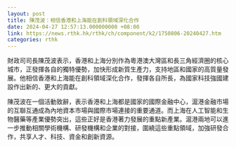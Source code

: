 ```yaml
---
layout: post
title: 陳茂波：相信香港和上海能在創科領域深化合作
date: 2024-04-27 12:57:13.000000000 +08:00
link: https://news.rthk.hk/rthk/ch/component/k2/1750806-20240427.htm
categories: rthk
---
```


財政司司長陳茂波表示，香港和上海分別作為粵港澳大灣區和長三角經濟圈的核心城市，正發揮各自的獨特優勢，加快形成新質生產力，支持地區和國家的高質量發展。他相信香港和上海能在創科領域深化合作，發揮各自所長，為國家科技強國建設作出新的、更大的貢獻。

陳茂波在一個活動致辭，表示香港和上海都是國家的國際金融中心，滬港金融市場的互聯互通成為內地資本市場與國際市場連接的重要通道。而上海在人工智能和生物醫藥等產業優勢突出，這些正好是香港著力發展的重點新產業。滬港兩地可以進一步推動相關學術機構、研發機構和企業的對接，圍繞這些重點領域，加強研發合作，共享人才、科技、資金和創新資源。
